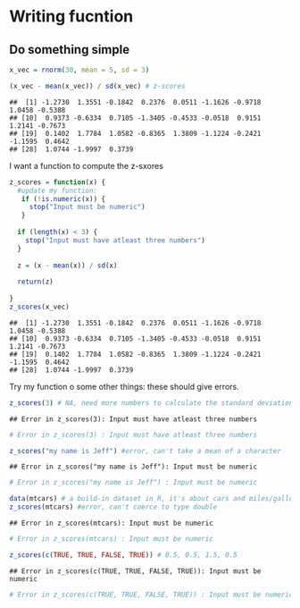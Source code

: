 Writing fucntion
================

## Do something simple

``` r
x_vec = rnorm(30, mean = 5, sd = 3)

(x_vec - mean(x_vec)) / sd(x_vec) # z-scores
```

    ##  [1] -1.2730  1.3551 -0.1842  0.2376  0.0511 -1.1626 -0.9718  1.0458 -0.5388
    ## [10]  0.9373 -0.6334  0.7105 -1.3405 -0.4533 -0.0518  0.9151  1.2141 -0.7673
    ## [19]  0.1402  1.7784  1.0582 -0.8365  1.3809 -1.1224 -0.2421 -1.1595  0.4642
    ## [28]  1.0744 -1.9997  0.3739

I want a function to compute the z-sxores

``` r
z_scores = function(x) {
  #update my function:
   if (!is.numeric(x)) {
     stop("Input must be numeric")
   }
  
  if (length(x) < 3) {
    stop("Input must have atleast three numbers") 
  }
 
  z = (x - mean(x)) / sd(x)
  
  return(z)
  
}
z_scores(x_vec)
```

    ##  [1] -1.2730  1.3551 -0.1842  0.2376  0.0511 -1.1626 -0.9718  1.0458 -0.5388
    ## [10]  0.9373 -0.6334  0.7105 -1.3405 -0.4533 -0.0518  0.9151  1.2141 -0.7673
    ## [19]  0.1402  1.7784  1.0582 -0.8365  1.3809 -1.1224 -0.2421 -1.1595  0.4642
    ## [28]  1.0744 -1.9997  0.3739

Try my function o some other things: these should give errors.

``` r
z_scores(3) # NA, need more numbers to calculate the standard deviation
```

    ## Error in z_scores(3): Input must have atleast three numbers

``` r
# Error in z_scores(3) : Input must have atleast three numbers

z_scores("my name is Jeff") #error, can't take a mean of a character
```

    ## Error in z_scores("my name is Jeff"): Input must be numeric

``` r
# Error in z_scores("my name is Jeff") : Input must be numeric

data(mtcars) # a build-in dataset in R, it's about cars and miles/gallon
z_scores(mtcars) #error, can't coerce to type double
```

    ## Error in z_scores(mtcars): Input must be numeric

``` r
# Error in z_scores(mtcars) : Input must be numeric

z_scores(c(TRUE, TRUE, FALSE, TRUE)) # 0.5, 0.5, 1.5, 0.5
```

    ## Error in z_scores(c(TRUE, TRUE, FALSE, TRUE)): Input must be numeric

``` r
# Error in z_scores(c(TRUE, TRUE, FALSE, TRUE)) : Input must be numeric
```
